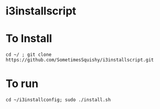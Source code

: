 # i3installscript
#
# To Install
```
cd ~/ ; git clone https://github.com/SometimesSquishy/i3installscript.git
```
# To run
```
cd ~/i3installconfig; sudo ./install.sh
```
